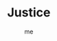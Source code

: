---
# basics
title     		 : "Justice"
token					 : 'major-11'
card_type			 : '' # major, minor, court
layout				 : "tarot-card"
author    		 : 'me'
one_liner 		 : "Balance, law, fairness, objectivity"
alt_names			 : ['Adjustment']
images				 : ['/assets/images/tarot/rws/rw-major-11.jpg']
keywords			 : ['balance', 'law', 'fairness', 'objectivity']
url						 : 'tarot/cards/major-11'
aliases				 : ['justice']

# password: 'foolish journey'
dropbox				 : 'https://www.dropbox.com/sh/5fx7nx3c8bdrj1w/AAD4rEdXU3rN6hhxHyKS-14xa?dl=0'

meaning_light  : "Making an objective decision. Weighing an issue carefully before taking action. Appropriately scaling your reaction to a situation. Getting all the facts. Considering evidence. Deliberating."

meaning_shadow : "Delivering harsh criticism. Obsessing on rules and regulations. Playing by the book even when it is destructive or counterproductive to do so. Confusing snap decisions with timely action. Playing favorites."

# more detail
correspondence_suit 				: ""
correspondence_archetype 		: "The Law"
correspondence_hebrew 			: "Lamed/Outstretched Arms/30 or Theth/Snake/9"
correspondence_element 			: ""
correspondence_planet 			: ""
correspondence_astrological : "Libra"
correspondence_mystical 		: "Themis or Justitia. Ma’at. Solomon dividing a baby. The Sword of Damocles. The giving of the Ten Commandments."
correspondence_story 				: "During the main character’s initial challenge, his or her ability, knowledge, or personal suitability is found to be lacking."

advice_relationships 	 : "Relationships are rarely 50/50 propositions, but the closer you come to an even division of responsibility, the better. What do you really need to be satisfied? Knowing your standards empowers you to evaluate your feelings more clearly."

advice_work 					 : "Work toward a more equitable division of labor. Learn to delegate. Evaluate your own work using the same standard you bring to bear on the work of others. Know what matters most, and prioritize accordingly."

advice_spirituality 	 : "In all things, seek balance. When faced with a decision, quiet your mind and allow your heart to weigh the moment. Trust in the law of karma; avoid personal efforts to mete out universal justice."

advice_personal_growth : "Everyone faces limitations of some kind. Learn your own limits. Rather than allow them to define you, use what you know to better position yourself for success. Learn when to say yes; know when to say no."

advice_fortune_telling : "A legal verdict will be rendered soon. Someone is making a decision. You need to get the facts."

questions	: ["What information is crucial to your decision? What are the pros and cons?", "What needs to be evaluated or weighed today?", "What can you do to enhance your view of reality without too much bias?", "What would a judge or lawyer do in your situation?", "To what extent is your life (or work) balanced?", "What course of action would be fair to everyone concerned?"]

# referenced in the symbols.toml data file
symbols	  : ['1', '2', 'swords', 'scales', 'columns', 'blindfold']

# metadata
suppress_topnav : true
related_cards 	: []

---
